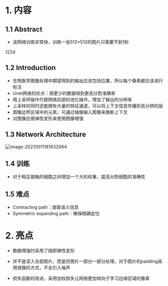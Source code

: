 # 1. 内容

## 1.1 Abstract

- 该网络训练非常快，训练一张512*512的图片只需要不到1秒

1234

## 1.2 Introduction

- 生物医学图像处理中期望得到的输出应该包括位置，所以每个像素都应该进行标注
- Unet网络的优点：用更少的数据得到更高分割准确率
- 用上采样操作代替网络后部的池化操作，增加了输出的分辨率
- 上采样的同时还能拥有大量的特征通道，可以将上下文信息传播到高分辨的层
- 图像边界区域中的元素，可通过镜像输入图像来推断上下文
- 对图像应用弹性变形来使用图像增强



## 1.3 Network Architecture

![image-20231011181632064](https://pj-typora.oss-cn-shanghai.aliyuncs.com/image-20231011181632064.png)

## 1.4 训练

- 对于相互接触的细胞之间增加一个大的权重，提高分割细胞的准确性



## 1.5 难点

- Contracting path：提取语义信息
- Symmetric expanding path：确保精确定位



# 2. 亮点

- 数据增强时采用了随即弹性变形

- 并不是读入全部图片，而是将图片一部分一部分处理，对于图片的padding采用镜像的方式，不会引入噪声
- 损失函数的改进，采用加权损失让网络更加倾向于学习边缘区域的像素